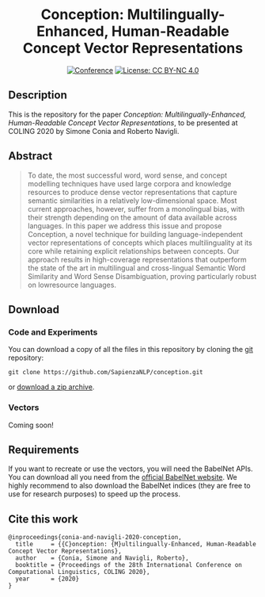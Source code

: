 <div align="center">    
 
# Conception: Multilingually-Enhanced, Human-Readable Concept Vector Representations     

[![Conference](http://img.shields.io/badge/COLING-2020-4b44ce.svg)](https://coling2020.org/)
[![License: CC BY-NC 4.0](https://img.shields.io/badge/License-CC%20BY--NC%204.0-lightgrey.svg)](https://creativecommons.org/licenses/by-nc/4.0/)

</div>

## Description
This is the repository for the paper *Conception: Multilingually-Enhanced, Human-Readable Concept Vector Representations*,
to be presented at COLING 2020 by Simone Conia and Roberto Navigli.


## Abstract
> To date, the most successful word, word sense, and concept modelling techniques have used large
  corpora and knowledge resources to produce dense vector representations that capture semantic
  similarities in a relatively low-dimensional space. Most current approaches, however, suffer
  from a monolingual bias, with their strength depending on the amount of data available across
  languages. In this paper we address this issue and propose Conception, a novel technique for
  building language-independent vector representations of concepts which places multilinguality
  at its core while retaining explicit relationships between concepts. Our approach results in high-coverage
  representations that outperform the state of the art in multilingual and cross-lingual
  Semantic Word Similarity and Word Sense Disambiguation, proving particularly robust on lowresource languages.


## Download

### Code and Experiments
You can download a copy of all the files in this repository by cloning the
[git](https://git-scm.com/) repository:

    git clone https://github.com/SapienzaNLP/conception.git

or [download a zip archive](https://github.com/SapienzaNLP/conception/archive/master.zip).

### Vectors
Coming soon!

## Requirements
If you want to recreate or use the vectors, you will need the BabelNet APIs.
You can download all you need from the [official BabelNet website](https://babelnet.org/download).
We highly recommend to also download the BabelNet indices
(they are free to use for research purposes) to speed up the process.

## Cite this work
    @inproceedings{conia-and-navigli-2020-conception,
      title     = {{C}onception: {M}ultilingually-Enhanced, Human-Readable Concept Vector Representations},
      author    = {Conia, Simone and Navigli, Roberto},
      booktitle = {Proceedings of the 28th International Conference on Computational Linguistics, COLING 2020},
      year      = {2020}
    }
